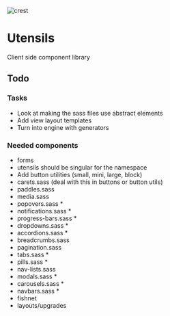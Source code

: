 
![crest](https://secure.gravatar.com/avatar/aa8ea677b07f626479fd280049b0e19f?s=75)

# Utensils
Client side component library

## Todo

### Tasks
- Look at making the sass files use abstract elements
- Add view layout templates
- Turn into engine with generators

### Needed components
- forms
- utensils should be singular for the namespace
- Add button utilities (small, mini, large, block)
- carets.sass (deal with this in buttons or button utils)
- paddles.sass
- media.sass
- popovers.sass *
- notifications.sass *
- progress-bars.sass *
- dropdowns.sass *
- accordions.sass *
- breadcrumbs.sass
- pagination.sass
- tabs.sass *
- pills.sass *
- nav-lists.sass
- modals.sass *
- carousels.sass *
- navbars.sass *
- fishnet
- layouts/upgrades

